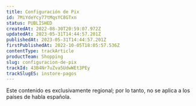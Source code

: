 ```yaml
---
title: Configuración de Pix
id: 7MiYdeYcy77tMqsYC8GTxn
status: PUBLISHED
createdAt: 2022-08-30T20:59:07.972Z
updatedAt: 2023-05-31T14:44:57.201Z
publishedAt: 2023-05-31T14:44:57.201Z
firstPublishedAt: 2022-10-05T18:05:57.536Z
contentType: trackArticle
productTeam: Shopping
slug: configuracion-de-pix
trackId: 43B4Nr7uZva5UdwWEt3PEy
trackSlugES: instore-pagos
---
```


<div class="alert alert-warning">
<p>Este contenido es exclusivamente regional; por lo tanto, no se aplica a los países de habla española.</p>
</div>
